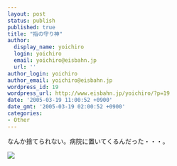 ```yaml
---
layout: post
status: publish
published: true
title: "指の守り神"
author:
  display_name: yoichiro
  login: yoichiro
  email: yoichiro@eisbahn.jp
  url: ''
author_login: yoichiro
author_email: yoichiro@eisbahn.jp
wordpress_id: 19
wordpress_url: http://www.eisbahn.jp/yoichiro/?p=19
date: '2005-03-19 11:00:52 +0900'
date_gmt: '2005-03-19 02:00:52 +0900'
categories:
- Other
---
```


なんか捨てられない。病院に置いてくるんだった・・・。

![](http://www.eisbahn.jp/yoichiro/images/161996.jpg)
